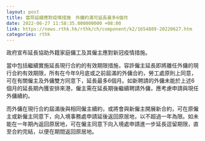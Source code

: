 ```yaml
---
layout: post
title: 當局延續應對疫情措施　外傭約滿可延長最多6個月
date: 2022-06-27 11:58:35.000000000 +08:00
link: https://news.rthk.hk/rthk/ch/component/k2/1654889-20220627.htm
categories: rthk
---
```


政府宣布延長協助外籍家庭傭工及其僱主應對新冠疫情措施。

當中包括繼續實施延長現行合約的有效期限措施，容許僱主延長即將離任外傭的現行合約有效期限，所有在今年9月底或之前屆滿的外傭合約，勞工處原則上同意，可在有關僱主及外傭雙方同意下，延長最多6個月。如新聘請的外傭未能於上述6個月的延長期內獲安排來港，僱主需在延長期後繼續聘請外傭，應考慮申請與現任外傭續約。

而外傭在現行合約屆滿後與相同僱主續約，或將會與新僱主開展新合約，可在原僱主或新僱主同意下，向入境事務處申請延後返回原居地，以不超過一年為限。如未能在一年期內返回原居地，可在僱主同意下向入境處申請進一步延長逗留期限，直至合約完結，以便在期間返回原居地。

